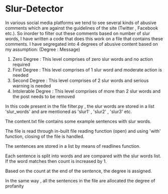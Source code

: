 # Slur-Detector

In various social media platforms we tend to see several kinds of abusive comments which are against the guidelines of the site (Twitter , Facebook etc.). So inorder to filter out these comments based on number of slur words, I have written a code that does this work on a file that contains these comments. I have segregated into 4 degrees of abusive content based on my assumption: (Degree : Message)

1. Zero Degree : This level comprises of zero slur words and no action required
2. First Degree : This level comprises of 1 slur word and moderate action is needed
3. Second Degree : This level comprises of 2 slur words and serious warning is needed
4. Intolerable Degree : This level comprises of more than 2 slur words and the post needs to be removed

In this code present in the file filter.py , the slur words are stored in a list 'slur_words' and are mentioned as 'slur1' , 'slur2' , 'slur3' etc.

The content.txt file contains some example sentences with slur words.

The file is read through in-built file reading function (open) and using 'with' function, closing of the file is handled.

The sentences are stored in a list by means of readlines function.

Each sentence is split into words and are compared with the slur words list. If the word matches then count is increased by 1.

Based on the count at the end of the sentence, the degree is assigned.

In the same way , all the sentences in the file are allocated the degree of profanity
